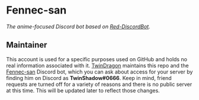# Fennec-san

*The anime-focused Discord bot based on [Red-DiscordBot](https://github.com/Cog-Creators/Red-DiscordBot).*

## Maintainer

This account is used for a specific purposes used on GitHub and holds no real information associated with it. [TwinDragon](https://github.com/TwinDragon) maintains this repo and the [Fennec-san](https://dash.lolifox.net) Discord bot, which you can ask about access for your server by finding him on Discord as **TwinShadow#0666**. Keep in mind, friend requests are turned off for a variety of reasons and there is no public server at this time. This will be updated later to reflect those changes.